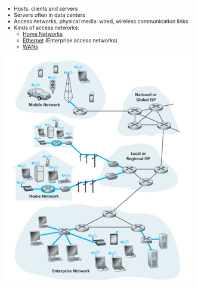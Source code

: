- Hosts: clients and servers
- Servers often in data centers
- Access networks, physical media: wired, wireless communication links
- Kinds of access networks:
	- [Home Networks](Home%20Networks.md)
	- [Ethernet](OSI%20layers/Link%20layer/Ethernet.md) (Enterprise access networks)
	- [WANs](WANs.md)

![Network edge](img/network-edge.png)
